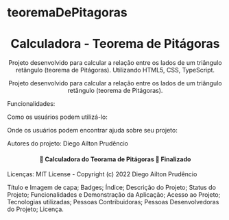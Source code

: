 # teoremaDePitagoras
<h1 align="center">Calculadora - Teorema de Pitágoras</h1>

<p align="center">Projeto desenvolvido para calcular a relação entre os lados de um triângulo retângulo (teorema de Pitágoras). Utilizando HTML5, CSS, TypeScript.</p>
<p align="center">Projeto desenvolvido para calcular a relação entre os lados de um triângulo retângulo (teorema de Pitágoras).</p>




Funcionalidades:

Como os usuários podem utilizá-lo:

Onde os usuários podem encontrar ajuda sobre seu projeto:

Autores do projeto: Diego Ailton Prudêncio

<h4 align="center"> 
	🚧  Calculadora do Teorama de Pitágoras 🚀 Finalizado
</h4>

Licenças: MIT License - Copyright (c) 2022 Diego Ailton Prudêncio





Título e Imagem de capa; Badges; Índice; Descrição do Projeto; Status do Projeto; Funcionalidades e Demonstração da Aplicação; Acesso ao Projeto; Tecnologias utilizadas; Pessoas Contribuidoras; Pessoas Desenvolvedoras do Projeto; Licença.